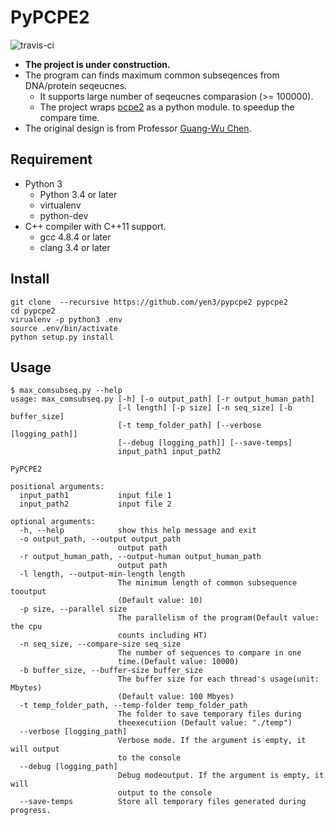 # PyPCPE2

![travis-ci](https://travis-ci.org/yen3/pypcpe2.svg?branch=master)

* **The project is under construction.**
* The program can finds maximum common subseqences from DNA/protein seqeucnes.
  * It supports large number of seqeucnes comparasion (>= 100000).
  * The project wraps [pcpe2](https://github.com/yen3/pcpe2) as a python module.
    to speedup the compare time.
* The original design is from Professor [Guang-Wu Chen](http://rcevi.cgu.edu.tw/files/14-1065-4045,r639-1.php).

## Requirement

* Python 3
  * Python 3.4 or later
  * virtualenv
  * python-dev
* C++ compiler with C++11 support.
  * gcc 4.8.4 or later
  * clang 3.4 or later

## Install

```
git clone  --recursive https://github.com/yen3/pypcpe2 pypcpe2
cd pypcpe2
virualenv -p python3 .env
source .env/bin/activate
python setup.py install
```

## Usage

```
$ max_comsubseq.py --help
usage: max_comsubseq.py [-h] [-o output_path] [-r output_human_path]
                        [-l length] [-p size] [-n seq_size] [-b buffer_size]
                        [-t temp_folder_path] [--verbose [logging_path]]
                        [--debug [logging_path]] [--save-temps]
                        input_path1 input_path2

PyPCPE2

positional arguments:
  input_path1           input file 1
  input_path2           input file 2

optional arguments:
  -h, --help            show this help message and exit
  -o output_path, --output output_path
                        output path
  -r output_human_path, --output-human output_human_path
                        output path
  -l length, --output-min-length length
                        The minimum length of common subsequence tooutput
                        (Default value: 10)
  -p size, --parallel size
                        The parallelism of the program(Default value: the cpu
                        counts including HT)
  -n seq_size, --compare-size seq_size
                        The number of sequences to compare in one
                        time.(Default value: 10000)
  -b buffer_size, --buffer-size buffer_size
                        The buffer size for each thread's usage(unit: Mbytes)
                        (Default value: 100 Mbyes)
  -t temp_folder_path, --temp-folder temp_folder_path
                        The folder to save temporary files during
                        theexecutiion (Default value: "./temp")
  --verbose [logging_path]
                        Verbose mode. If the argument is empty, it will output
                        to the console
  --debug [logging_path]
                        Debug modeoutput. If the argument is empty, it will
                        output to the console
  --save-temps          Store all temporary files generated during progress.
```
